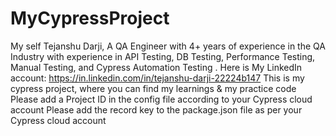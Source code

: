 # MyCypressProject
My self Tejanshu Darji, A QA Engineer with 4+ years of experience in the QA Industry with experience in API Testing, DB Testing, Performance Testing, Manual Testing, and Cypress Automation Testing . Here is My LinkedIn account: https://in.linkedin.com/in/tejanshu-darji-22224b147
This is my cypress project, where you can find my learnings &amp; my practice code 
Please add a Project ID in the config file according to your Cypress cloud account
Please add the record key to the package.json file as per your Cypress cloud account
